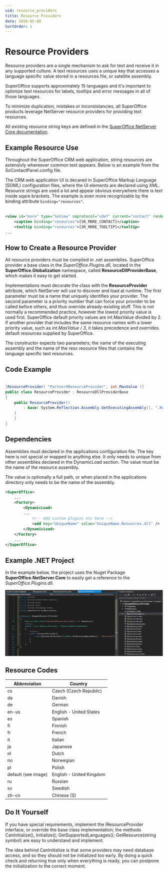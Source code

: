 ```yaml
---
uid: resource_providers
title: Resource Providers
date: 2018-05-08
SortOrder: 1
---
```

# Resource Providers

Resource providers are a single mechanism to ask for text and receive it in any supported culture. A text resources uses a unique key that accesses a language specific value stored in a resources file, or satellite assembly.

SuperOffice supports approximately 15 languages and it's important to optimize text resources for labels, tooltips and error messages in all of those languages.

To minimize duplication, mistakes or inconsistancies, all SuperOffice products leverage NetServer resource providers for providing text resources.

All existing resource string keys are defined in the [SuperOffice NetServer Core documentation](https://community.superoffice.com/documentation/SDK/SO.NetServer.Data.Access/html/T_SuperOffice_Globalization_RC.htm).

## Example Resource Use

Throughout the SuperOffice CRM.web application, string resources are extensivly whereever common text appears. Below is an example from the SoContactPanel.config file.

The CRM.web application UI is decared in SuperOffice Markup Language (SOML) configuration files, where the UI elements are declared using XML. Resource strings are used a lot and appear obvious everywhere there is text inside sqare brackets. The example is even more recognizable by the binding attribute ```binding="resources"```.

``` xml

<view id="more" type="SoView" soprotocol="udef" current="contact" rendermode="display" ...>
    <caption binding="resources">[SR_MORE_CONTACT]</caption>
    <tooltip binding="resources">[SR_MORE_TOOLTIP]</tooltip>
...
```

## How to Create a Resource Provider

All resource providers must be compiled in .net assemblies. SuperOffice provider a base class in the _SuperOffice.Plugins.dll_, located in the __SuperOffice.Globalization__ namespace, called __ResourceDllProviderBase__, which makes it easy to get started.

Implementations must decorate the class with the  __ResourceProvider__ attribute, which NetServer will use to discover and load at runtime. The first parameter must be a name that uniquely identifies your provider. The second parameter is a priority number that can force your provider to be called before others, and thus override already-existing stuff. This is not normally a recommended practice, however the lowest priority value is used first. SuperOffice default priority values are int.MaxValue divided by 2. If another provider that includes the same resource names with a lower priority value, such as _int.MaxValue / 3_, it takes precedence and overrides default resources supplied by SuperOffice.

The constructor expects two parameters; the name of the executing assembly and the name of the resx resource files that contains the language specific text resources.

## Code Example

``` csharp

[ResourceProvider( "PartnerXResourceProvider", int.MaxValue )]
public class ResourceProvider : ResourceDllProviderBase
{
    public ResourceProvider()
        : base( System.Reflection.Assembly.GetExecutingAssembly(), ".Resources" )
    {
    }
}

```

## Dependencies

Assemblies must declared in the applications configuration file. The key here is not special or mapped to anything else. It only needs to unique from other assemblies declared in the DynamicLoad section. The value must be the name of the resource assembly.

The value is optionally a full path, or when placed in the applications directory only needs to be the name of the assembly.

``` xml
<SuperOffice>
    ...
    <Factory>
        <DynamicLoad>
        ...
            <!-- Add custom plugins etc here -->
            <add key="UniqueName" value="UniqueName.Resources.dll" />
        </DynamicLoad>
    </Factory>
    ...
</SuperOffice>

```

## Example .NET Project

In the example below, the project uses the Nuget Package __SuperOffice.NetServer.Core__ to easily get a reference to the _SuperOffice.Plugins.dll_.

![Example .Net Project](netserver-resource-provider.png)

## Resource Codes

|Abbreviation       | Country               |
|-------------------|-----------------------|
|cs|Czech (Czech Republic)|
|da|Danish|
|de|German|
|en-us| English - United States|
|es| Spanish|
|fi|Finnish|
|fr|French|
|it|Italian|
|ja|Japanese|
|nl|Dutch|
|no|Norwegian|
|pl|Polish|
|default (see image)|English - United Kingdom|
|ru|Russian|
|sv|Swedish|
|zh-cn|Chinese (S)|

## Do It Yourself

If you have special requirements, implement the IResourceProvider interface, or override the base class implementation; the methods CanInitialize(), Initialize(); GetSupportedLanguages(); GetResource(string symbol) are easy to understand and implement.

The idea behind CanInitialize is that some providers may need database access, and so they should not be initialized too early. By doing a quick check and returning true only when everything is ready, you can postpone the initialization to the correct moment.